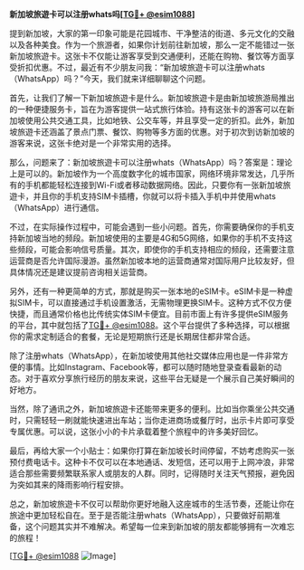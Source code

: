 **新加坡旅遊卡可以注册whats吗[[TG💪+ @esim1088](https://t.me/s/esim1088)]**

提到新加坡，大家的第一印象可能是花园城市、干净整洁的街道、多元文化的交融以及各种美食。作为一个旅游者，如果你计划前往新加坡，那么一定不能错过一张新加坡旅遊卡。这张卡不仅能让游客享受到交通便利，还能在购物、餐饮等方面享受折扣优惠。不过，最近有不少朋友问我：“新加坡旅遊卡可以注册whats（WhatsApp）吗？”今天，我们就来详细聊聊这个问题。

首先，让我们了解一下新加坡旅遊卡是什么。新加坡旅遊卡是由新加坡旅游局推出的一种便捷服务卡，旨在为游客提供一站式旅行体验。持有这张卡的游客可以在新加坡使用公共交通工具，比如地铁、公交车等，并且享受一定的折扣。此外，新加坡旅遊卡还涵盖了景点门票、餐饮、购物等多方面的优惠。对于初次到访新加坡的游客来说，这张卡绝对是一个非常实用的选择。

那么，问题来了：新加坡旅遊卡可以注册whats（WhatsApp）吗？答案是：理论上是可以的。新加坡作为一个高度数字化的城市国家，网络环境非常发达，几乎所有的手机都能轻松连接到Wi-Fi或者移动数据网络。因此，只要你有一张新加坡旅遊卡，并且你的手机支持SIM卡插槽，你就可以将卡插入手机中并使用whats（WhatsApp）进行通信。

不过，在实际操作过程中，可能会遇到一些小问题。首先，你需要确保你的手机支持新加坡当地的频段。新加坡使用的主要是4G和5G网络，如果你的手机不支持这些频段，可能会影响信号质量。其次，即使你的手机支持相应的频段，还需要注意运营商是否允许国际漫游。虽然新加坡本地的运营商通常对国际用户比较友好，但具体情况还是建议提前咨询相关运营商。

另外，还有一种更简单的方式，那就是购买一张本地的eSIM卡。eSIM卡是一种虚拟SIM卡，可以直接通过手机设置激活，无需物理更换SIM卡。这种方式不仅方便快捷，而且通常价格也比传统实体SIM卡便宜。目前市面上有许多提供eSIM服务的平台，其中就包括了[TG💪+ @esim1088](https://t.me/s/esim1088)。这个平台提供了多种选择，可以根据你的需求定制适合的套餐，无论是短期旅行还是长期居住都非常合适。

除了注册whats（WhatsApp），在新加坡使用其他社交媒体应用也是一件非常方便的事情。比如Instagram、Facebook等，都可以随时随地登录查看最新的动态。对于喜欢分享旅行经历的朋友来说，这些平台无疑是一个展示自己美好瞬间的好地方。

当然，除了通讯之外，新加坡旅遊卡还能带来更多的便利。比如当你乘坐公共交通时，只需轻轻一刷就能快速进出车站；当你走进商场或餐厅时，出示卡片即可享受专属优惠。可以说，这张小小的卡片承载着整个旅程中的许多美好回忆。

最后，再给大家一个小贴士：如果你打算在新加坡长时间停留，不妨考虑购买一张预付费电话卡。这种卡不仅可以在本地通话、发短信，还可以用于上网冲浪，非常适合那些需要频繁联系家人或朋友的人群。同时，记得随时关注天气预报，避免因为突如其来的降雨影响行程安排。

总之，新加坡旅遊卡不仅可以帮助你更好地融入这座城市的生活节奏，还能让你在旅途中更加轻松自在。至于是否能注册whats（WhatsApp），只要做好前期准备，这个问题其实并不难解决。希望每一位来到新加坡的朋友都能够拥有一次难忘的旅程！

[[TG💪+ @esim1088](https://t.me/s/esim1088) ![Image](https://i.postimg.cc/4NQfJmqS/Snipaste-2025-05-13-00-14-12.png)]